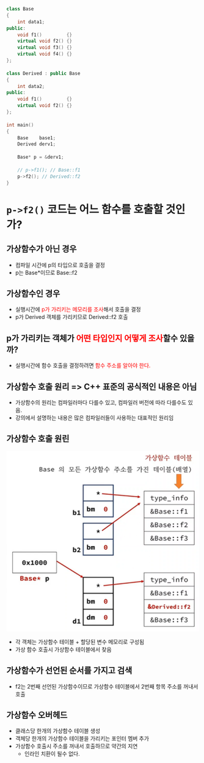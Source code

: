<style>
r { color: Red }
o { color: Orange }
g { color: Green }
</style>

```c++
class Base
{
    int data1;
public:
    void f1()         {}
    virtual void f2() {}
    virtual void f3() {}
    virtual void f4() {}    
};

class Derived : public Base
{
    int data2;
public:
    void f1()         {}
    virtual void f2() {}    
};

int main()
{
    Base    base1;
    Derived derv1;
    
    Base* p = &derv1;
    
    // p->f1(); // Base::f1
    p->f2(); // Derived::f2  
}
```

# `p->f2()` 코드는 어느 함수를 호출할 것인가?

## 가상함수가 아닌 경우
- 컴파일 시간에 p의 타입으로 호출을 결정
- p는 Base*이므로 Base::f2

## 가상함수인 경우
- 실행시간에 <r>p가 가리키는 메모리를 조사</r>해서 호출을 결정
- p가 Derived 객체를 가리키므로 Derived::f2 호출

## p가 가리키는 객체가 <r>어떤 타입인지 어떻게 조사</r>할수 있을까?
- 실행시간에 함수 호출을 결정하려면 <r>함수 주소를 알아야 한다.</r>

## 가상함수 호출 원리 => C++ 표준의 공식적인 내용은 아님
- 가상함수의 원리는 컴파일러마다 다를수 있고, 컴파일러 버전에 따라 다를수도 있음.
- 강의에서 설명하는 내용은 많은 컴파일러들이 사용하는 대표적인 원리임

## 가상함수 호출 원린

![vtable](../img/4-09_vtable.png)

- 각 객체는 가상함수 테이블 + 할당된 변수 메모리로 구성됨
- 가상 함수 호출시 가상함수 테이블에서 찾음

## 가상함수가 선언된 순서를 가지고 검색
- f2는 2번째 선언된 가상함수이므로 가상함수 테이블에서 2번째 항목 주소를 꺼내서 호출

## 가상함수 오버헤드
- 클래스당 한개의 가상함수 테이블 생성
- 객체당 한개의 가상함수 테이블을 가리키는 포인터 멤버 추가
- 가상함수 호출시 주소를 꺼내서 호출하므로 약간의 지연
  - 인라인 치환이 될수 없다.
